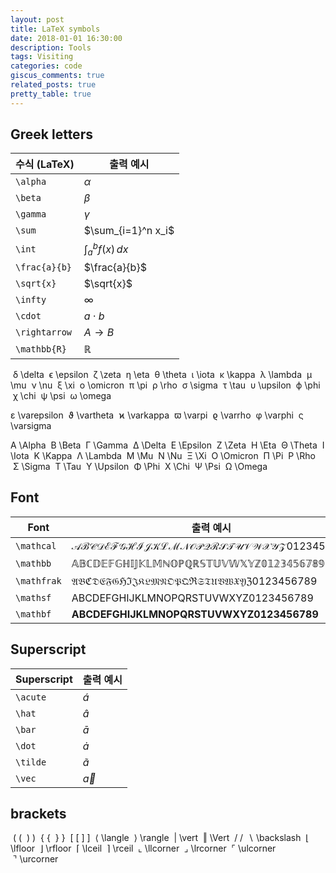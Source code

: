 ```yaml
---
layout: post
title: LaTeX symbols
date: 2018-01-01 16:30:00
description: Tools
tags: Visiting
categories: code
giscus_comments: true
related_posts: true
pretty_table: true
---
```


## Greek letters

| 수식 (LaTeX)  | 출력 예시             |
| ------------ |  ----------------- |
| `\alpha`     | $\alpha$           |
| `\beta`      | $\beta$            |
| `\gamma`     | $\gamma$           |
| `\sum`       | $\sum_{i=1}^n x_i$ |
| `\int`       | $\int_a^b f(x)\,dx$|
| `\frac{a}{b}`| $\frac{a}{b}$      |
| `\sqrt{x}`   | $\sqrt{x}$         |
| `\infty`     | $\infty$           |
| `\cdot`      | $a \cdot b$        |
| `\rightarrow`| $A \rightarrow B$  |
| `\mathbb{R}` | $\mathbb{R}$       |

<p></p>

 δ \delta
 ϵ \epsilon
 ζ \zeta
 η \eta
 θ \theta
 ι \iota
 κ \kappa
 λ \lambda
 μ \mu
 ν \nu
 ξ \xi
 o \omicron
 π \pi
 ρ \rho
 σ \sigma
 τ \tau
 υ \upsilon
 ϕ \phi
 χ \chi
 ψ \psi
 ω \omega

 ε \varepsilon
 ϑ \vartheta
 ϰ \varkappa
 ϖ \varpi
 ϱ \varrho
 φ \varphi
 ς \varsigma

 A \Alpha
 B \Beta
 Γ \Gamma
 Δ \Delta
 E \Epsilon
 Z \Zeta
 H \Eta
 Θ \Theta
 I \Iota
 K \Kappa
 Λ \Lambda
 M \Mu
 N \Nu
 Ξ \Xi
 O \Omicron
 Π \Pi
 P \Rho
 Σ \Sigma
 T \Tau
 Υ \Upsilon
 Φ \Phi
 X \Chi
 Ψ \Psi
 Ω \Omega

## Font

| Font         | 출력 예시                                           |
| ------------ | ------------------------------------------------- |
| `\mathcal`   | $\mathcal{ABCDEFGHIJKLMNOPQRSTUVWXYZ 0123456789}$ |
| `\mathbb`    | $\mathbb{ABCDEFGHIJKLMNOPQRSTUVWXYZ 0123456789}$  |
| `\mathfrak`  | $\mathfrak{ABCDEFGHIJKLMNOPQRSTUVWXYZ 0123456789}$|
| `\mathsf`    | $\mathsf{ABCDEFGHIJKLMNOPQRSTUVWXYZ 0123456789}$  |
| `\mathbf`    | $\mathbf{ABCDEFGHIJKLMNOPQRSTUVWXYZ 0123456789}$  |

<p></p>

## Superscript

| Superscript  | 출력 예시            |
| ------------ | ------------------ |
| `\acute`     | $\acute{a}$        |
| `\hat`       | $\hat{a}$          |
| `\bar`       | $\bar{a}$          |
| `\dot`       | $\dot{a}$          |
| `\tilde`     | $\tilde{a}$        |
| `\vec`       | $\vec{a}$          |

<p></p>

## brackets
 ( (
 ) )
 { \{
 } }
 [ [
 ] ]
 ⟨ \langle
 ⟩ \rangle
 | \vert
 ‖ \Vert
 / /
 ∖ \backslash
 ⌊ \lfloor
 ⌋ \rfloor
 ⌈ \lceil
 ⌉ \rceil
 ⌞ \llcorner
 ⌟ \lrcorner
 ⌜ \ulcorner
 ⌝ \urcorner
